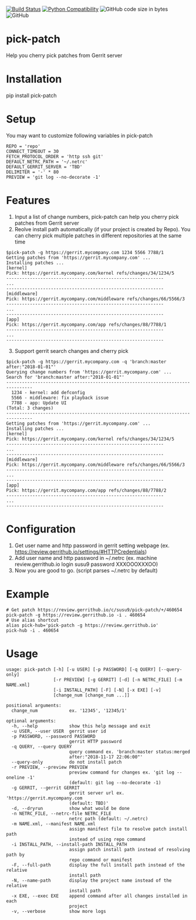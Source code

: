 [![Build Status](https://travis-ci.com/susu9/pick-patch.svg?branch=master)](https://travis-ci.com/susu9/pick-patch)
[![Python Compatibility](https://img.shields.io/badge/python-2.7%20%7C%203.4%20%7C%203.5%20%7C%203.6%20%7C%203.7-blue.svg)](https://travis-ci.com/susu9/pick-patch)
![GitHub code size in bytes](https://img.shields.io/github/languages/code-size/susu9/pick-patch.svg)
![GitHub](https://img.shields.io/github/license/susu9/pick-patch.svg)
# pick-patch
Help you cherry pick patches from Gerrit server

# Installation
pip install pick-patch

# Setup
You may want to customize following variables in pick-patch
```
REPO = 'repo'
CONNECT_TIMEOUT = 30
FETCH_PROTOCOL_ORDER = 'http ssh git'
DEFAULT_NETRC_PATH = '~/.netrc'
DEFAULT_GERRIT_SERVER = 'TBD'
DELIMITER = '-' * 80
PREVIEW = 'git log --no-decorate -1'
```

# Features
1. Input a list of change numbers, pick-patch can help you cherry pick patches from Gerrit server
2. Reolve install path automatically (if your project is created by Repo). You can cherry pick
   multiple patches in different repositories at the same time
```
$pick-patch -g https://gerrit.mycompany.com 1234 5566 7788/1
Getting patches from 'https://gerrit.mycompany.com' ...
Installing patches ...
[kernel]
Pick: https://gerrit.mycompany.com/kernel refs/changes/34/1234/5
------------------------------------------------------------
...
------------------------------------------------------------
[middleware]
Pick: https://gerrit.mycompany.com/middleware refs/changes/66/5566/3
------------------------------------------------------------
...
------------------------------------------------------------
[app]
Pick: https://gerrit.mycompany.com/app refs/changes/88/7788/1
------------------------------------------------------------
...
------------------------------------------------------------
```
3. Support gerrit search changes and cherry pick
```
$pick-patch -g https://gerrit.mycompany.com -q 'branch:master after:"2018-01-01"'
Querying change numbers from 'https://gerrit.mycompany.com' ...
Search for 'branch:master after:"2018-01-01"'
--------------------------------------------------------------------------------
  1234 - kernel: add defconfig
  5566 - middleware: fix playback issue
  7788 - app: Update UI
(Total: 3 changes)
--------------------------------------------------------------------------------
Getting patches from 'https://gerrit.mycompany.com' ...
Installing patches ...
[kernel]
Pick: https://gerrit.mycompany.com/kernel refs/changes/34/1234/5
------------------------------------------------------------
...
------------------------------------------------------------
[middleware]
Pick: https://gerrit.mycompany.com/middleware refs/changes/66/5566/3
------------------------------------------------------------
...
------------------------------------------------------------
[app]
Pick: https://gerrit.mycompany.com/app refs/changes/88/7788/2
------------------------------------------------------------
...
------------------------------------------------------------
```
# Configuration
1. Get user name and http password in gerrit setting webpage (ex. https://review.gerrithub.io/settings/#HTTPCredentials)
2. Add user name and http password in ~/.netrc (ex. machine review.gerrithub.io login susu9 password XXXOOOXXXOO)
3. Now you are good to go. (script parses ~/.netrc by default)

# Example
```shell
# Get patch https://review.gerrithub.io/c/susu9/pick-patch/+/460654
pick-patch -g https://review.gerrithub.io -i . 460654
# Use alias shortcut
alias pick-hub='pick-patch -g https://review.gerrithub.io'
pick-hub -i . 460654
```

# Usage
```
usage: pick-patch [-h] [-u USER] [-p PASSWORD] [-q QUERY] [--query-only]
                  [-r PREVIEW] [-g GERRIT] [-d] [-n NETRC_FILE] [-m NAME.xml]
                  [-i INSTALL_PATH] [-F] [-N] [-x EXE] [-v]
                  [change_num [change_num ...]]

positional arguments:
  change_num            ex. '12345', '12345/1'

optional arguments:
  -h, --help            show this help message and exit
  -u USER, --user USER  gerrit user id
  -p PASSWORD, --password PASSWORD
                        gerrit HTTP password
  -q QUERY, --query QUERY
                        query command ex. 'branch:master status:merged
                        after:"2018-11-17 22:06:00"'
  --query-only          do not install patch
  -r PREVIEW, --preview PREVIEW
                        preview command for changes ex. 'git log --oneline -1'
                        (default: git log --no-decorate -1)
  -g GERRIT, --gerrit GERRIT
                        gerrit server url ex. 'https://gerrit.mycompany.com
                        (default: TBD)'
  -d, --dryrun          show what would be done
  -n NETRC_FILE, --netrc-file NETRC_FILE
                        netrc path (default: ~/.netrc)
  -m NAME.xml, --manifest NAME.xml
                        assign manifest file to resolve patch install path
                        instead of using repo command
  -i INSTALL_PATH, --install-path INSTALL_PATH
                        assign patch install path instead of resolving path by
                        repo command or manifest
  -F, --full-path       display the full install path instead of the relative
                        install path
  -N, --name-path       display the project name instead of the relative
                        install path
  -x EXE, --exec EXE    append command after all changes installed in each
                        project
  -v, --verbose         show more logs
```
